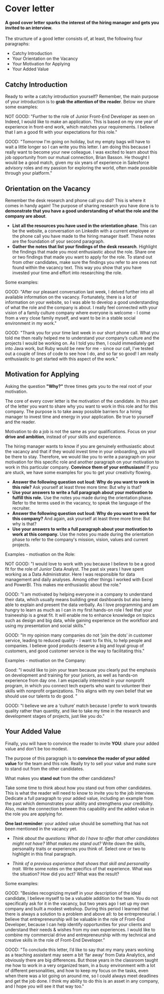 # Cover letter

#### A good cover letter **sparks the interest** of the hiring manager and **gets you invited** to an interview.

The structure of a good letter consists of, at least, the following four paragraphs:

- Catchy Introduction
- Your Orientation on the Vacancy
- Your Motivation for Applying
- Your Added Value

## Catchy Introduction

Ready to write a catchy introduction yourself? Remember, the main purpose of your introduction is to **grab the attention of the reader**. Below we share some examples:

NOT GOOD: "Further to the role of Junior Front-End Developer as seen on Indeed, I would like to make an application. This is based on my one year of experience in front-end work, which matches your requirements. I believe that I am a good fit with your expectations for this role."

GOOD: "Tomorrow I'm going on holiday, but my empty bags will have to wait a little longer so I can write you this letter. I am doing this because I really want to become your new colleague. I was excited to learn about this job opportunity from our mutual connection, Brian Basson. He thought I would be a good match, given my six years of experience in Salesforce advisory roles and my passion for exploring the world, often made possible through your platform."


## Orientation on the Vacancy

Remember the desk research and phone call you did? This is where it comes in handy again! The purpose of sharing research you have done is to **demonstrate that you have a good understanding of what the role and the company are about**.

- **List all the resources you have used in the orientation phase**. This can be the website, a conversation on LinkedIn with a current employee or the phone call you have made to the hiring manager itself. These notes are the foundation of your second paragraph.
- **Gather the notes that list your findings of the desk research**. Highlight the findings that made you most enthusiastic about the role. Share one or two findings that made you want to apply for the role. To stand out from other candidates, make sure the findings you refer to are ones not found within the vacancy text. This way you show that you have invested your time and effort into researching the role.

Some examples:

GOOD: "After our pleasant conversation last week, I delved further into all available information on the vacancy. Fortunately, there is a lot of information on your website, so I was able to develop a good understanding of what the role and the company is about. I really feel connected with your vision of a family culture company where everyone is welcome - I come from a very close family myself, and want to be in a stable social environment in my work."

GOOD: "Thank you for your time last week in our short phone call. What you told me then really helped me to understand your company’s culture and the projects I would be working on. As I told you then, I could immediately get into Java work, but Ruby would be new for me - since our call, I’ve tested out a couple of lines of code to see how I do, and so far so good! I am really enthusiastic to get started with this aspect of the work."


## Motivation for Applying

Asking the question **"Why?"** three times gets you to the real root of your motivation. 

The core of every cover letter is the motivation of the candidate. In this part of the letter you want to share why you want to work in this role and for this company. The purpose is to take away possible barriers for a hiring manager to invest time and energy in your application. Be true to yourself and the reader.

Motivation to do a job is not the same as your qualifications. Focus on your **drive and ambition**, instead of your skills and experience.

The hiring manager wants to know if you are genuinely enthusiastic about the vacancy and that if they would invest time in your onboarding, you will be there to stay. Therefore, we would like you to write a paragraph on your motivation for this specific role and another paragraph on your motivation to work in this particular company. **Convince them of your enthusiasm!** If you are stuck, we have some examples for you to get your creativity flowing.

- **Answer the following question out loud: Why do you want to work in this role?** Ask yourself at least three more time: But why is that?
- **Use your answers to write a full paragraph about your motivation to fulfill this role.** Use the notes you made during the orientation phase. Refer to the terms used in the vacancy, to speak the language of the recruiter.
- **Answer the following question out loud: Why do you want to work for this company?** And again, ask yourself at least three more time: But why is that?
- **Use your answers to write a full paragraph about your motivation to work at this company.** Use the notes you made during the orientation phase to refer to the company's mission, vision, values and current projects.

Examples - motivation on the Role:

NOT GOOD: "I would love to work with you because I believe to be a good fit for the role of Junior Data Analyst. The past six years I have spent working as a Data Administrator. Here I was responsible for data management and daily analyses. Among other things I worked with Excel and PowerBI. This makes me enthusiastic about the role."

GOOD: "I am motivated by helping everyone in a company to understand their data, which usually means building great dashboards but also being able to explain and present the data verbally. As I love programming and am hungry to learn as much as I can in my first hands-on role I feel that your traineeship is a great fit. It will enable me to enhance knowledge on topics such as design and big data, while gaining experience on the workfloor and using my presentation and social skills."

GOOD: "In my opinion many companies do not ‘join the dots’ in customer service, leading to reduced quality - I want to fix this, to help people and companies. I believe good products deserve a big and loyal group of customers, and good customer service is the way to facilitating this."

Examples - motivation on the Company:

Good: "I would like to join your team because you clearly put the emphasis on development and training for your juniors, as well as hands-on experience from day one. I am especially interested in your nonprofit program, in which you connect tech experts who want to volunteer their skills with nonprofit organizations. This aligns with my own belief that we should use our talents to do good. "

GOOD: "I believe we are a ‘culture’ match because I prefer to work towards quality rather than quantity, and like to take my time in the research and development stages of projects, just like you do."


## Your Added Value

Finally, you will have to convince the reader to invite **YOU**: share your added value and don't be too modest.

The purpose of this paragraph is to **convince the reader of your added value** for the team and this role. Really try to sell your value and make sure to stand out from the other candidates. 

What makes you **stand out** from the other candidates?

Take some time to think about how you stand out from other candidates. This is what the reader will need to know to invite you to the  job interview. Dedicate a full paragraph to your added value, including an example from the past which demonstrates your ability and strengthens your credibility. Also, make the connection between this capability and the added value in the role you are applying for. 

**One last reminder**: your added value should be something that has not been mentioned in the vacancy yet.

- _Think about the questions: What do I have to offer that other candidates might not have? What makes me stand out?_ Write down the skills, personality traits or experiences you think of. Select one or two to highlight in this final paragraph.

- _Think of a previous experience that shows that skill and personality trait._ Write some notes on the specifics of that experience. What was the situation? How did you act? What was the result?

Some examples:

GOOD: "Besides recognizing myself in your description of the ideal candidate,  I believe myself to be a valuable addition to the team. You do not specifically ask for it in the vacancy, but two years ago I set up my own company and built a modest webshop. During this period I learned that there is always a solution to a problem and above all: to be entrepreneurial. I believe that entrepreneurship will be valuable in the role of Front-End Developer, because I can help identify opportunities for your clients and understand their needs & wishes from my own experiences. I would like to combine my commercial drive and entrepreneurship with my technical and creative skills in the role of Front-End Developer.”

GOOD: "To conclude this letter, I’d like to say that my many years working as a teaching assistant may seem a bit ‘far away’ from Data Analytics, and obviously there are big differences. But those years in the classroom taught me how to work in a very organized team, in a busy environment with a lot of different personalities, and how to keep my focus on the tasks, even when there was a lot going on around me, so I could always meet deadlines and get the job done. I think my ability to do this is an asset in any company, and I hope you will see it that way too."